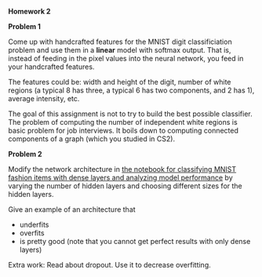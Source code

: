 **Homework 2**

**Problem 1**

Come up with handcrafted features for the MNIST digit classificiation problem and use them in a **linear** model with softmax output. That is, instead of feeding in the pixel values into the neural network, you feed in your handcrafted features.

The features could be: width and height of the digit, number of white regions (a typical 8 has three, a typical 6 has two components, and 2 has 1), average intensity, etc. 

The goal of this assignment is not to try to build the best possible classifier. The problem of computing the number of independent white regions is basic problem for job interviews. It boils down to computing connected components of a graph (which you studied in CS2).

**Problem 2**

Modify the network architecture in [the notebook for classifying MNIST fashion items with dense layers and analyzing model performance](
https://colab.research.google.com/drive/1TTO7P5GTmsHhIt_YGqZYyw4KGBCnjqyW) by varying the number of hidden layers and choosing different sizes for the hidden layers.

Give an example of an architecture that 

- underfits
- overfits
- is pretty good (note that you cannot get perfect results with only dense layers)

Extra work: Read about dropout. Use it to decrease overfitting.


